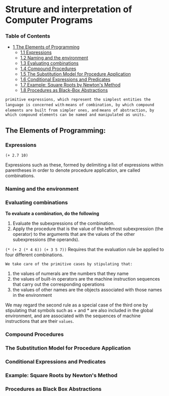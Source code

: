 # Struture and interpretation of Computer Programs

### Table of Contents

- [1 The Elements of Programming](#the-elements-of-programming)
  - [1.1 Expressions](#expressions)
  - [1.2 Naming and the environment](#naming-and-the-environment)
  - [1.3 Evaluating combinations](#evaluating-combinations)
  - [1.4 Compound Procedures](#compound-procedures)
  - [1.5 The Substitution Model for Procedure Application](#the-substitution-model-for-procedure-application)
  - [1.6 Conditional Expressions and Predicates](#conditional-expressions-and-predicates)
  - [1.7 Example: Square Roots by Newton's Method](#expressions)
  - [1.8 Procedures as Black-Box Abstractions](#procedures-as-black-box-abstractions)

`primitive expressions, which represent the simplest entities the language is concerned with`
`means of combination, by which compound elements are built from simpler ones, and`
`means of abstraction, by which compound elements can be named and manipulated as units.`

## The Elements of Programming:

### Expressions

    (+ 2.7 10)

Expressions such as these, formed by delimiting a list of expressions within parentheses in order to denote procedure application, are called combinations.

### Naming and the environment

### Evaluating combinations

**To evaluate a combination, do the following**

1. Evaluate the subexpressions of the combination.
2. Apply the procedure that is the value of the leftmost subexpression (the operator) to the arguments that are the values of the other subexpressions (the operands).

`(* (+ 2 (* 4 6)) (+ 3 5 7))`
Requires that the evaluation rule be applied to four different combinations.

`We take care of the primitive cases by stipulating that:`

1. the values of numerals are the numbers that they name
2. the values of built-in operators are the machine instruction sequences that carry out the corresponding operations
3. the values of other names are the objects associated with those names in the environment

We may regard the second rule as a special case of the third one by stipulating that symbols such as + and \* are also included in the global environment, and are associated with the sequences of machine instructions that are their `values`.

### Compound Procedures

### The Substitution Model for Procedure Application

### Conditional Expressions and Predicates

### Example: Square Roots by Newton's Method

### Procedures as Black Box Abstractions
